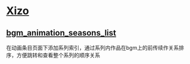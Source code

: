 # [Xizo](https://bgm.tv/user/746725)

## [bgm_animation_seasons_list](bgm_animation_seasons_list.user.js?raw=true)

在动画条目页面下添加系列索引，通过系列内作品在bgm上的前传续作关系排序，方便跳转和查看整个系列的顺序关系
